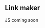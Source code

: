 ## Link maker

JS coming soon

<script src="https://raw.githubusercontent.com/ericwooley/link-maker/master/index.js"></script>
